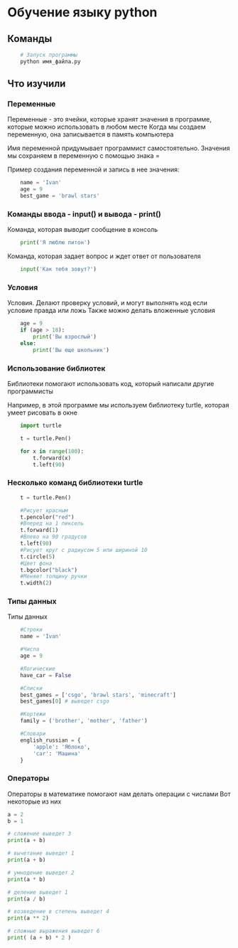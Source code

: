 # Обучение языку python
## Команды

```bash
    # Запуск программы
    python имя_файла.py
```

## Что изучили

### Переменные
Переменные - это ячейки, которые хранят значения в программе, которые можно использовать в любом месте
Когда мы создаем переменную, она записывается в память компьютера

Имя переменной придумывает программист самостоятельно.
Значения мы сохраняем в переменную с помощью знака =

Пример создания переменной и запись в нее значения:
```python
    name = 'Ivan'
    age = 9
    best_game = 'brawl stars'
```
### Команды ввода - input() и вывода - print() 
Команда, которая выводит сообщение в консоль
```python
    print('Я люблю питон')
```

Команда, которая задает вопрос и ждет ответ от пользователя
```python
    input('Как тебя зовут?')
```

### Условия
Условия. Делают проверку условий, и могут выполнять код если условие правда или ложь
Также можно делать вложенные условия
```python
    age = 9
    if (age > 18):
        print('Вы взрослый')
    else:
        print('Вы еще школьник')
```

### Использование библиотек
Библиотеки помогают использовать код, который написали другие программисты

Например, в этой программе мы используем библиотеку turtle, которая умеет рисовать в окне

```python
    import turtle

    t = turtle.Pen()

    for x in range(100):
        t.forward(x)
        t.left(90)
```

### Несколько команд библиотеки turtle
```python
    t = turtle.Pen()

    #Рисует красным
    t.pencolor("red")
    #Вперед на 1 пиксель
    t.forward(1)
    #Влево на 90 градусов
    t.left(90)
    #Рисует круг с радиусом 5 или шириной 10
    t.circle(5)
    #Цвет фона
    t.bgcolor("black")
    #Меняет толщину ручки
    t.width(2)
```

### Типы данных
Типы данных
```python
    #Строки
    name = 'Ivan'

    #Числа
    age = 9

    #Логические
    have_car = False

    #Списки
    best_games = ['csgo', 'brawl stars', 'minecraft']
    best_games[0] # выведет csgo

    #Кортежи
    family = ('brother', 'mother', 'father')

    #Словари
    english_russian = {
        'apple': 'Яблоко',
        'car': 'Машина'
    }
```

### Операторы
Операторы в математике помогают нам делать операции с числами
Вот некоторые из них

```python
a = 2
b = 1

# сложение выведет 3
print(a + b)

# вычетание выведет 1
print(a + b)

# умнодение выведет 2
print(a * b)

# деление выведет 1
print(a / b)

# возведение в степень выведет 4
print(a ** 2)

# сложные выражения выведет 6
print( (a + b) * 2 )
```